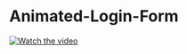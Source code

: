 # Animated-Login-Form

[![Watch the video](https://img.youtube.com/vi/82y2UIbwUjQ/0.jpg)](https://youtu.be/82y2UIbwUjQ)
